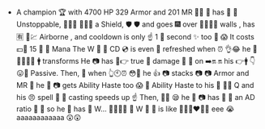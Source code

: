 - A champion 🏆  with 4700 HP  329 Armor   and 201 MR 🙎‍♂️ 👨  has 🛒 🌳 Unstoppable, 🏃🏻‍♂️ 🏃🏻‍♂️ a Shield, 🛡 🛡 and goes 🎆 over 🥳🎉🥳🎉 walls , has 🈶 👏💹 Airborne , and cooldown is only ☝️ 1 👸 second ✨ too 🤗 😱 It costs 💵💸 15 🦎 🦎 Mana‍ The W 🧚 🧚 CD 💿 is even 🌃 refreshed when ⏰ 👌😂 he 📝📝🔭👀😎 🚹 transforms  He 📷 has 🤔👉 true 💯 damage 🤬 🤬  on ➡️🔛 🔛 his 👉🚹 👇😛👹 Passive. Then, 🤯 when 👆🕙⏰ 😳🥵 he 👍 📷 stacks 📷 📷  Armor and MR 👨  he 👨 📷 gets Ability Haste too 😱 🐝  Ability Haste to his 👋 🦶🏻 Q  and his 😠 spell 💪 💪 casting speeds up ☝️  Then, 🤖🤖 😪 he 👨 📷 has 👏 🌳 an AD ratio 🔢 🔢  so he 👦 has 👏 W... 👨‍🦱👨‍🦱 🧚 W 🧚 🧚 is like 💞😚👨‍❤️‍💋‍👨 eee 😭 aaaaaaaaaaaa 😲😲
<!---
dxpawn/dxpawn is a ✨ special ✨ repository because its `README.md` (this file) appears on your GitHub profile.
You can click the Preview link to take a look at your changes.
--->
